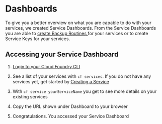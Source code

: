# Dashboards

To give you a better overview on what you are capable to do with your services, we created Service Dashboards. From the Service Dashboards you are able to [create Backup Routines ](/paas/services/backup.md)for your services or to create Service Keys for your services.

## Accessing your Service Dashboard

1. [Login to your Cloud Foundry CLI ](/paas/cloud-foundry-cli-access.md)

2. See a list of your services with `cf services`. If you do not have any services yet, get started by [Creating a Service](/paas/services/creating-a-service.md)

3. With `cf service yourServiceName` you get to see more details on your existing services

4. Copy the URL shown under Dashboard to your browser

5. Congratulations. You accessed your Service Dashboard



